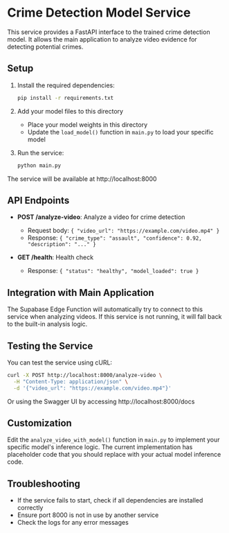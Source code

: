 
# Crime Detection Model Service

This service provides a FastAPI interface to the trained crime detection model. It allows the main application to analyze video evidence for detecting potential crimes.

## Setup

1. Install the required dependencies:
   ```bash
   pip install -r requirements.txt
   ```

2. Add your model files to this directory
   - Place your model weights in this directory
   - Update the `load_model()` function in `main.py` to load your specific model

3. Run the service:
   ```bash
   python main.py
   ```

The service will be available at http://localhost:8000

## API Endpoints

- **POST /analyze-video**: Analyze a video for crime detection
  - Request body: `{ "video_url": "https://example.com/video.mp4" }`
  - Response: `{ "crime_type": "assault", "confidence": 0.92, "description": "..." }`

- **GET /health**: Health check
  - Response: `{ "status": "healthy", "model_loaded": true }`

## Integration with Main Application

The Supabase Edge Function will automatically try to connect to this service when analyzing videos. If this service is not running, it will fall back to the built-in analysis logic.

## Testing the Service

You can test the service using cURL:

```bash
curl -X POST http://localhost:8000/analyze-video \
  -H "Content-Type: application/json" \
  -d '{"video_url": "https://example.com/video.mp4"}'
```

Or using the Swagger UI by accessing http://localhost:8000/docs

## Customization

Edit the `analyze_video_with_model()` function in `main.py` to implement your specific model's inference logic. The current implementation has placeholder code that you should replace with your actual model inference code.

## Troubleshooting

- If the service fails to start, check if all dependencies are installed correctly
- Ensure port 8000 is not in use by another service
- Check the logs for any error messages
